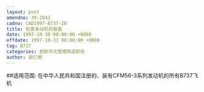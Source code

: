 ```yaml
---
layout: post
amendno: 39-2041
cadno: CAD1997-B737-20
title: 检查发动机风扇盘
date: 1997-10-30 00:00:00 +0800
effdate: 1997-10-31 00:00:00 +0800
tag: B737
categories: 民航华北管理局适航处
author: 邵仁明
---
```


##适用范围:
在中华人民共和国注册的、装有CFM56-3系列发动机的所有B737飞机

